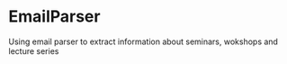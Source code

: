 # EmailParser
Using email parser to extract information about seminars, wokshops and lecture series
